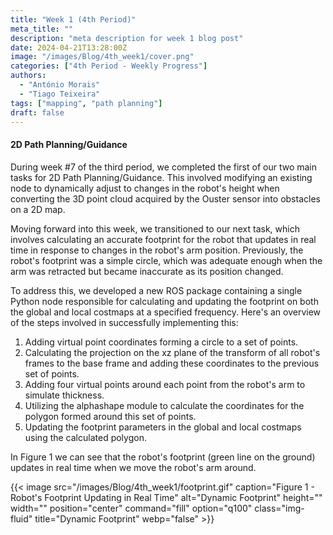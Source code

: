 ```yaml
---
title: "Week 1 (4th Period)"
meta_title: ""
description: "meta description for week 1 blog post"
date: 2024-04-21T13:28:00Z
image: "/images/Blog/4th_week1/cover.png"
categories: ["4th Period - Weekly Progress"]
authors:
  - "António Morais"
  - "Tiago Teixeira"
tags: ["mapping", "path planning"]
draft: false
---
```


#### 2D Path Planning/Guidance

During week #7 of the third period, we completed the first of our two main tasks for 2D Path Planning/Guidance. This involved modifying an existing node to dynamically adjust to changes in the robot's height when converting the 3D point cloud acquired by the Ouster sensor into obstacles on a 2D map.

Moving forward into this week, we transitioned to our next task, which involves calculating an accurate footprint for the robot that updates in real time in response to changes in the robot's arm position. Previously, the robot's footprint was a simple circle, which was adequate enough when the arm was retracted but became inaccurate as its position changed.

To address this, we developed a new ROS package containing a single Python node responsible for calculating and updating the footprint on both the global and local costmaps at a specified frequency. Here's an overview of the steps involved in successfully implementing this:

1. Adding virtual point coordinates forming a circle to a set of points.
2. Calculating the projection on the xz plane of the transform of all robot's frames to the base frame and adding these coordinates to the previous set of points.
3. Adding four virtual points around each point from the robot's arm to simulate thickness.
4. Utilizing the alphashape module to calculate the coordinates for the polygon formed around this set of points.
5. Updating the footprint parameters in the global and local costmaps using the calculated polygon.

In Figure 1 we can see that the robot's footprint (green line on the ground) updates in real time when we move the robot's arm around.

<div class="image-container">
    {{< image 
        src="/images/Blog/4th_week1/footprint.gif" 
        caption="Figure 1 - Robot's Footprint Updating in Real Time" 
        alt="Dynamic Footprint" 
        height="" 
        width="" 
        position="center" 
        command="fill" 
        option="q100" 
        class="img-fluid" 
        title="Dynamic Footprint"  
        webp="false" 
    >}}
</div>